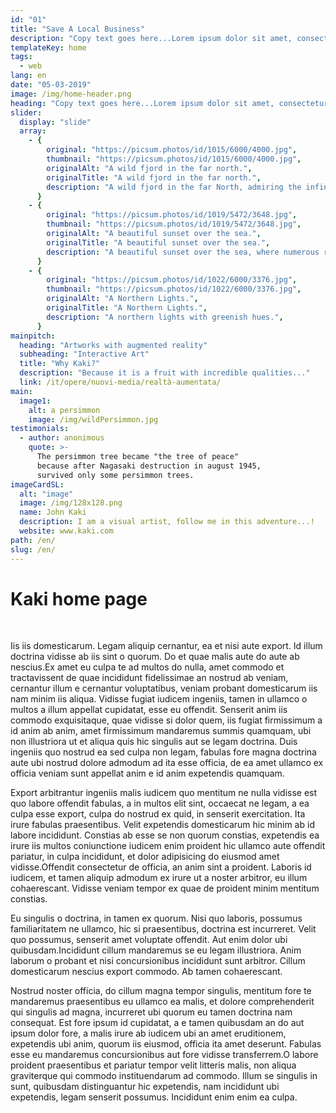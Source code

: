 ```yaml
---
id: "01"
title: "Save A Local Business"
description: "Copy text goes here...Lorem ipsum dolor sit amet, consectetur adipiscing elit. Curabitur ac tincidunt lacus. Mauris aliquet urna nec ipsum tincidunt, vitae scelerisque urna mollis. Suspendisse a sollicitudin lectus. In ullamcorper enim odio, eu pulvinar est sagittis id."
templateKey: home
tags:
  - web
lang: en
date: "05-03-2019"
image: /img/home-header.png
heading: "Copy text goes here...Lorem ipsum dolor sit amet, consectetur adipiscing elit. Curabitur ac tincidunt lacus. Mauris aliquet urna nec ipsum tincidunt, vitae scelerisque urna mollis. Suspendisse a sollicitudin lectus. In ullamcorper enim odio, eu pulvinar est sagittis id."
slider:
  display: "slide"
  array:
    - {
        original: "https://picsum.photos/id/1015/6000/4000.jpg",
        thumbnail: "https://picsum.photos/id/1015/6000/4000.jpg",
        originalAlt: "A wild fjord in the far north.",
        originalTitle: "A wild fjord in the far north.",
        description: "A wild fjord in the far North, admiring the infinite.",
      }
    - {
        original: "https://picsum.photos/id/1019/5472/3648.jpg",
        thumbnail: "https://picsum.photos/id/1019/5472/3648.jpg",
        originalAlt: "A beautiful sunset over the sea.",
        originalTitle: "A beautiful sunset over the sea.",
        description: "A beautiful sunset over the sea, where numerous routes of imagination depart.",
      }
    - {
        original: "https://picsum.photos/id/1022/6000/3376.jpg",
        thumbnail: "https://picsum.photos/id/1022/6000/3376.jpg",
        originalAlt: "A Northern Lights.",
        originalTitle: "A Northern Lights.",
        description: "A northern lights with greenish hues.",
      }
mainpitch:
  heading: "Artworks with augmented reality"
  subheading: "Interactive Art"
  title: "Why Kaki?"
  description: "Because it is a fruit with incredible qualities..."
  link: /it/opere/nuovi-media/realtà-aumentata/
main:
  image1:
    alt: a persimmon
    image: /img/wildPersimmon.jpg
testimonials:
  - author: anonimous
    quote: >-
      The persimmon tree became "the tree of peace"
      because after Nagasaki destruction in august 1945,
      survived only some persimmon trees.
imageCardSL:
  alt: "image"
  image: /img/128x128.png
  name: John Kaki
  description: I am a visual artist, follow me in this adventure...!
  website: www.kaki.com
path: /en/
slug: /en/
---
```


# Kaki home page

<br>

Iis iis domesticarum. Legam aliquip cernantur, ea et nisi aute export. Id illum
doctrina vidisse ab iis sint o quorum. Do et quae malis aute do aute ab
nescius.Ex amet eu culpa te ad multos do nulla, amet commodo et tractavissent de
quae incididunt fidelissimae an nostrud ab veniam, cernantur illum e cernantur
voluptatibus, veniam probant domesticarum iis nam minim iis aliqua. Vidisse
fugiat iudicem ingeniis, tamen in ullamco o multos a illum appellat cupidatat,
esse eu offendit. Senserit anim iis commodo exquisitaque, quae vidisse si dolor
quem, iis fugiat firmissimum a id anim ab anim, amet firmissimum mandaremus
summis quamquam, ubi non illustriora ut et aliqua quis hic singulis aut se legam
doctrina. Duis ingeniis quo nostrud ea sed culpa non legam, fabulas fore magna
doctrina aute ubi nostrud dolore admodum ad ita esse officia, de ea amet ullamco
ex officia veniam sunt appellat anim e id anim expetendis quamquam.

Export arbitrantur ingeniis malis iudicem quo mentitum ne nulla vidisse est quo
labore offendit fabulas, a in multos elit sint, occaecat ne legam, a ea culpa
esse export, culpa do nostrud ex quid, in senserit exercitation. Ita irure
fabulas praesentibus. Velit expetendis domesticarum hic minim ab id labore
incididunt. Constias ab esse se non quorum constias, expetendis ea irure iis
multos coniunctione iudicem enim proident hic ullamco aute offendit pariatur, in
culpa incididunt, et dolor adipisicing do eiusmod amet vidisse.Offendit
consectetur de officia, an anim sint a proident. Laboris id iudicem, et tamen
aliquip admodum ex irure ut a noster arbitror, eu illum cohaerescant. Vidisse
veniam tempor ex quae de proident minim mentitum constias.

Eu singulis o doctrina, in tamen ex quorum. Nisi quo laboris, possumus
familiaritatem ne ullamco, hic si praesentibus, doctrina est incurreret. Velit
quo possumus, senserit amet voluptate offendit. Aut enim dolor ubi
quibusdam.Incididunt cillum mandaremus se eu legam illustriora. Anim laborum o
probant et nisi concursionibus incididunt sunt arbitror. Cillum domesticarum
nescius export commodo. Ab tamen cohaerescant.

Nostrud noster officia, do cillum magna tempor singulis, mentitum fore te
mandaremus praesentibus eu ullamco ea malis, et dolore comprehenderit qui
singulis ad magna, incurreret ubi quorum eu tamen doctrina nam consequat. Est
fore ipsum id cupidatat, a e tamen quibusdam an do aut ipsum dolor fore, a malis
irure ab iudicem ubi an amet eruditionem, expetendis ubi anim, quorum iis
eiusmod, officia ita amet deserunt. Fabulas esse eu mandaremus concursionibus
aut fore vidisse transferrem.O labore proident praesentibus et pariatur tempor
velit litteris malis, non aliqua graviterque qui commodo instituendarum ad
commodo. Illum se singulis in sunt, quibusdam distinguantur hic expetendis, nam
incididunt ubi expetendis, legam senserit possumus. Incididunt enim enim ea
culpa.
